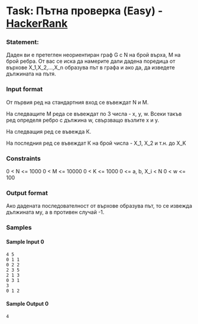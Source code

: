 # Task: Пътна проверка (Easy) - [HackerRank](<https://www.hackerrank.com/contests/sda-2019-2020-exam-2e3nr4rr/challenges/challenge-2353>)


### Statement:

Даден ви е претеглен неориентиран граф G с N на брой върха, М на брой ребра. От вас се иска да намерите дали дадена поредица от върхове X_1,X_2,...,X_n образува път в графа и ако да, да изведете дължината на пътя. 


### Input format

От първия ред на стандартния вход се въвеждат N и М. 

На следващите М реда се въвеждат по 3 числа - x, y, w. Всеки такъв ред определя ребро с дължина w, свързващо възлите x и y.

На следващия ред се въвежда К.

На последния ред се въвеждат К на брой числа - X_1, X_2 и т.н. до X_K


### Constraints

0 &lt; N &lt;= 1000
0 &lt; M &lt;= 10000
0 &lt; K &lt;= 1000
0 &lt;= a, b, X_i &lt; N
0 &lt; w &lt;= 100

### Output format

Ако дадената последователност от върхове образува път, то се извежда дължината му, а в противен случай -1.


### Samples


#### Sample Input 0
```
4 5
0 1 1
0 2 2 
2 3 5 
2 1 3
0 3 1
3
0 1 2
```

#### Sample Output 0
```
4
```
